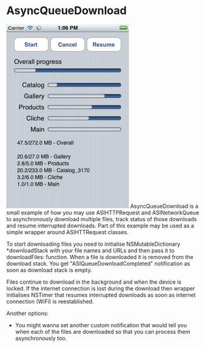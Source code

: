 AsyncQueueDownload
==================
![Alt text](screen_asyncqueue.png)
AsyncQueueDownload is a small example of how you may use ASIHTTPRequest and ASINetworkQueue to asynchronously download multiple files, track status of those downloads and resume interrupted downloads. Part of this example may be used as a simple wrapper around ASIHTTRequest classes. 

To start downloading files you need to initialise NSMutableDictionary *downloadStack with your file names and URLs and then pass it to downloadFiles: function. When a file is downloaded it is removed from the download stack. You get "ASIQueueDownloadCompleted" notification as soon as download stack is empty.

Files continue to download in the background and when the device is locked. If the internet connection is lost during the download then wrapper initialises NSTimer that resumes interrupted downloads as soon as internet connection (WiFi) is reestablished.

Another options:
- You might wanna set another custom notification that would tell you when each of the files are downloaded so that you can process them asynchronously too.